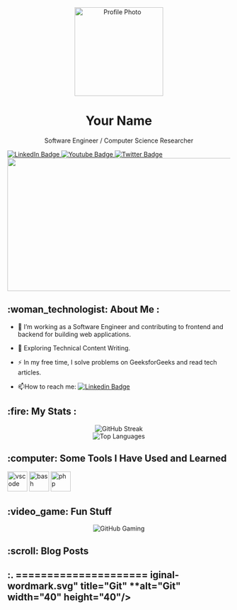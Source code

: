 <div align="center">
  <a href="https://github.com/your-username">
    <img src="your-profile-photo-url" width="200" height="200" alt="Profile Photo" />
  </a>
  <h1>Your Name</h1>
  <p>Software Engineer / Computer Science Researcher</p>
</div>

<div id="badges">
  <a href="your-linkedin-url">
    <img src="https://img.shields.io/badge/LinkedIn-blue?style=for-the-badge&logo=linkedin&logoColor=white" alt="LinkedIn Badge"/>
  </a>
  <a href="your-youtube-url">
    <img src="https://img.shields.io/badge/YouTube-red?style=for-the-badge&logo=youtube&logoColor=white" alt="Youtube Badge"/>
  </a>
  <a href="your-twitter-url">
    <img src="https://img.shields.io/badge/Twitter-blue?style=for-the-badge&logo=twitter&logoColor=white" alt="Twitter Badge"/>
  </a>
</div>

<div align="center">
  <img src="https://media.giphy.com/media/dWesBcTLavkZuG35MI/giphy.gif" width="600" height="300"/>
</div>

<h2> :woman_technologist: About Me :</h2>

- :telescope: I’m working as a Software Engineer and contributing to frontend and backend for building web applications.

- :seedling: Exploring Technical Content Writing.

- :zap: In my free time, I solve problems on GeeksforGeeks and read tech articles.

- :mailbox:How to reach me: [![Linkedin Badge](https://img.shields.io/badge/-kakbar-blue?style=flat&logo=Linkedin&logoColor=white)](your-linkedin-url)

<h2> :fire: My Stats :</h2>

<div align="center">
  <img src="https://github-readme-streak-stats.herokuapp.com/?user=your-github-username&theme=dark&background=000000" alt="GitHub Streak" />
</div>

<div align="center">
  <img src="https://github-readme-stats.vercel.app/api/top-langs/?username=your-github-username&layout=compact&theme=vision-friendly-dark" alt="Top Languages" />
</div>

<h2> :computer: Some Tools I Have Used and Learned</h2>

<p align="left">
  <img src="https://cdn.jsdelivr.net/gh/devicons/devicon/icons/vscode/vscode-original.svg" alt="vscode" width="45" height="45"/>
  <img src="https://cdn.jsdelivr.net/gh/devicons/devicon/icons/bash/bash-original.svg" alt="bash" width="45" height="45"/>
  <img src="https://cdn.jsdelivr.net/gh/devicons/devicon/icons/php/php-original.svg" alt="php" width="45" height="45"/>
</p>

<h2> :video_game: Fun Stuff</h2>

<div align="center">
  <img src="https://github-readme-gaming.vercel.app/api?username=your-github-username&theme=dracula" alt="GitHub Gaming" />
</div>

<h2> :scroll: Blog Posts</h2>

<div align="center">
  <!-- BLOG-POST-LIST:START -->
  <!-- BLOG-POST-LIST:END -->
</div>

<h2> :. 
=====================
iginal-wordmark.svg" title="Git" **alt="Git" width="40" height="40"/>
</div>
